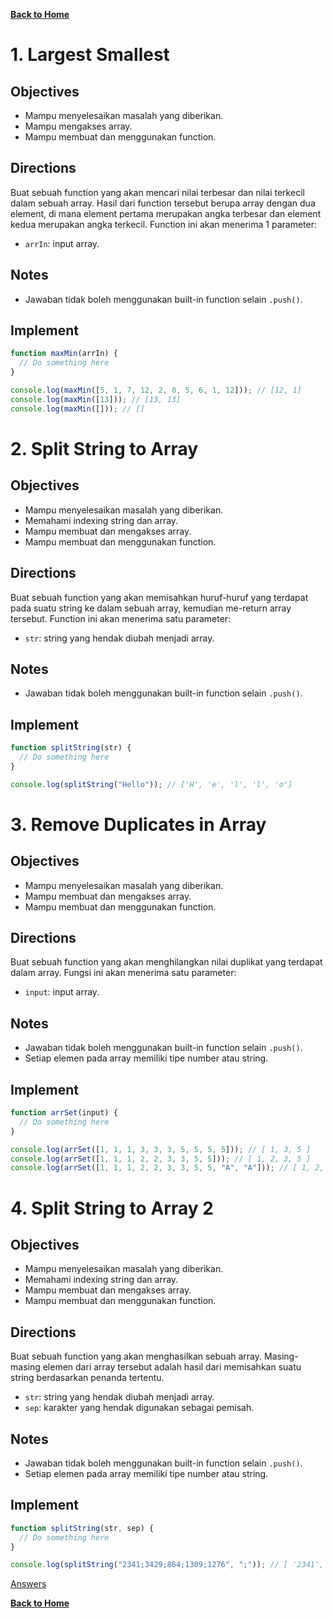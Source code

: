 [**Back to Home**](./../README.md)

# 1. Largest Smallest

## Objectives

- Mampu menyelesaikan masalah yang diberikan.
- Mampu mengakses array.
- Mampu membuat dan menggunakan function.

## Directions

Buat sebuah function yang akan mencari nilai terbesar dan nilai terkecil dalam sebuah array. Hasil dari function tersebut berupa array dengan dua element, di mana element pertama merupakan angka terbesar dan element kedua merupakan angka terkecil. Function ini akan menerima 1 parameter:

- `arrIn`: input array.

## Notes

- Jawaban tidak boleh menggunakan built-in function selain `.push()`.

## Implement

```javascript
function maxMin(arrIn) {
  // Do something here
}

console.log(maxMin([5, 1, 7, 12, 2, 8, 5, 6, 1, 12])); // [12, 1]
console.log(maxMin([13])); // [13, 13]
console.log(maxMin([])); // []
```

# 2. Split String to Array

## Objectives

- Mampu menyelesaikan masalah yang diberikan.
- Memahami indexing string dan array.
- Mampu membuat dan mengakses array.
- Mampu membuat dan menggunakan function.

## Directions

Buat sebuah function yang akan memisahkan huruf-huruf yang terdapat pada suatu string ke dalam sebuah array, kemudian me-return array tersebut. Function ini akan menerima satu parameter:

- `str`: string yang hendak diubah menjadi array.

## Notes

- Jawaban tidak boleh menggunakan built-in function selain `.push()`.

## Implement

```javascript
function splitString(str) {
  // Do something here
}

console.log(splitString("Hello")); // ['H', 'e', 'l', 'l', 'o']
```

# 3. Remove Duplicates in Array

## Objectives

- Mampu menyelesaikan masalah yang diberikan.
- Mampu membuat dan mengakses array.
- Mampu membuat dan menggunakan function.

## Directions

Buat sebuah function yang akan menghilangkan nilai duplikat yang terdapat dalam array. Fungsi ini akan menerima satu parameter:

- `input`: input array.

## Notes

- Jawaban tidak boleh menggunakan built-in function selain `.push()`.
- Setiap elemen pada array memiliki tipe number atau string.

## Implement

```javascript
function arrSet(input) {
  // Do something here
}

console.log(arrSet([1, 1, 1, 3, 3, 3, 5, 5, 5, 5])); // [ 1, 3, 5 ]
console.log(arrSet([1, 1, 1, 2, 2, 3, 3, 5, 5])); // [ 1, 2, 3, 5 ]
console.log(arrSet([1, 1, 1, 2, 2, 3, 3, 5, 5, "A", "A"])); // [ 1, 2, 3, 5, 'A' ]
```

# 4. Split String to Array 2

## Objectives

- Mampu menyelesaikan masalah yang diberikan.
- Memahami indexing string dan array.
- Mampu membuat dan mengakses array.
- Mampu membuat dan menggunakan function.

## Directions

Buat sebuah function yang akan menghasilkan sebuah array. Masing-masing elemen dari array tersebut adalah hasil dari memisahkan suatu string berdasarkan penanda tertentu.

- `str`: string yang hendak diubah menjadi array.
- `sep`: karakter yang hendak digunakan sebagai pemisah.

## Notes

- Jawaban tidak boleh menggunakan built-in function selain `.push()`.
- Setiap elemen pada array memiliki tipe number atau string.

## Implement

```javascript
function splitString(str, sep) {
  // Do something here
}

console.log(splitString("2341;3429;864;1309;1276", ";")); // [ '2341', '3429', '864', '1309', '1276' ]
```

[Answers](./array-review-answered.md)

[**Back to Home**](./../README.md)